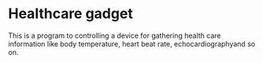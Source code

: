 # Healthcare gadget

This is a program to controlling a device for gathering health care information
like body temperature, heart beat rate, echocardiographyand so on.
